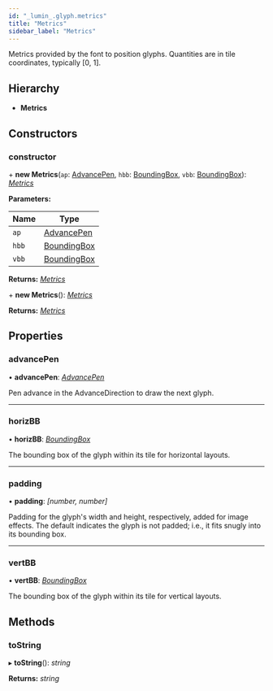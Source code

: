 ```yaml
---
id: "_lumin_.glyph.metrics"
title: "Metrics"
sidebar_label: "Metrics"
---
```


Metrics provided by the font to position glyphs.
Quantities are in tile coordinates, typically [0, 1].

## Hierarchy

* **Metrics**

## Constructors

###  constructor

\+ **new Metrics**(`ap`: [AdvancePen](_lumin_.glyph.metrics.advancepen.md), `hbb`: [BoundingBox](_lumin_.glyph.metrics.boundingbox.md), `vbb`: [BoundingBox](_lumin_.glyph.metrics.boundingbox.md)): *[Metrics](_lumin_.glyph.metrics.md)*

**Parameters:**

Name | Type |
------ | ------ |
`ap` | [AdvancePen](_lumin_.glyph.metrics.advancepen.md) |
`hbb` | [BoundingBox](_lumin_.glyph.metrics.boundingbox.md) |
`vbb` | [BoundingBox](_lumin_.glyph.metrics.boundingbox.md) |

**Returns:** *[Metrics](_lumin_.glyph.metrics.md)*

\+ **new Metrics**(): *[Metrics](_lumin_.glyph.metrics.md)*

**Returns:** *[Metrics](_lumin_.glyph.metrics.md)*

## Properties

###  advancePen

• **advancePen**: *[AdvancePen](_lumin_.glyph.metrics.advancepen.md)*

Pen advance in the AdvanceDirection to draw the next glyph.

___

###  horizBB

• **horizBB**: *[BoundingBox](_lumin_.glyph.metrics.boundingbox.md)*

The bounding box of the glyph within its tile for horizontal layouts.

___

###  padding

• **padding**: *[number, number]*

Padding for the glyph's width and height, respectively, added
for image effects.  The default indicates the glyph is not
padded; i.e., it fits snugly into its bounding box.

___

###  vertBB

• **vertBB**: *[BoundingBox](_lumin_.glyph.metrics.boundingbox.md)*

The bounding box of the glyph within its tile for vertical layouts.

## Methods

###  toString

▸ **toString**(): *string*

**Returns:** *string*
